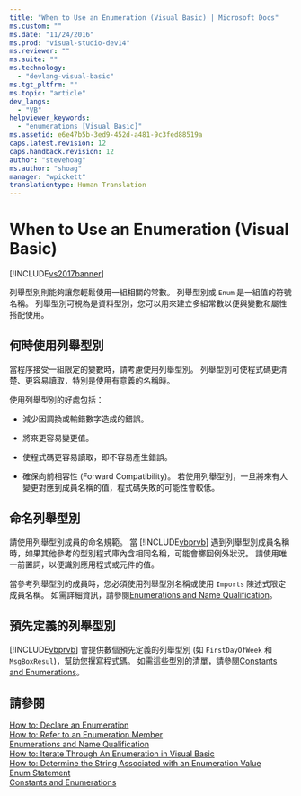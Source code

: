 ```yaml
---
title: "When to Use an Enumeration (Visual Basic) | Microsoft Docs"
ms.custom: ""
ms.date: "11/24/2016"
ms.prod: "visual-studio-dev14"
ms.reviewer: ""
ms.suite: ""
ms.technology: 
  - "devlang-visual-basic"
ms.tgt_pltfrm: ""
ms.topic: "article"
dev_langs: 
  - "VB"
helpviewer_keywords: 
  - "enumerations [Visual Basic]"
ms.assetid: e6e47b5b-3ed9-452d-a481-9c3fed88519a
caps.latest.revision: 12
caps.handback.revision: 12
author: "stevehoag"
ms.author: "shoag"
manager: "wpickett"
translationtype: Human Translation
---
```

# When to Use an Enumeration (Visual Basic)
[!INCLUDE[vs2017banner](../../../../csharp/includes/vs2017banner.md)]

列舉型別則能夠讓您輕鬆使用一組相關的常數。  列舉型別或 `Enum` 是一組值的符號名稱。  列舉型別可視為是資料型別，您可以用來建立多組常數以便與變數和屬性搭配使用。  
  
## 何時使用列舉型別  
 當程序接受一組限定的變數時，請考慮使用列舉型別。  列舉型別可使程式碼更清楚、更容易讀取，特別是使用有意義的名稱時。  
  
 使用列舉型別的好處包括：  
  
-   減少因調換或輸錯數字造成的錯誤。  
  
-   將來更容易變更值。  
  
-   使程式碼更容易讀取，即不容易產生錯誤。  
  
-   確保向前相容性 \(Forward Compatibility\)。  若使用列舉型別，一旦將來有人變更對應到成員名稱的值，程式碼失敗的可能性會較低。  
  
## 命名列舉型別  
 請使用列舉型別成員的命名規範。  當 [!INCLUDE[vbprvb](../../../../csharp/programming-guide/concepts/linq/includes/vbprvb_md.md)] 遇到列舉型別成員名稱時，如果其他參考的型別程式庫內含相同名稱，可能會擲回例外狀況。  請使用唯一前置詞，以便識別應用程式或元件的值。  
  
 當參考列舉型別的成員時，您必須使用列舉型別名稱或使用 `Imports` 陳述式限定成員名稱。  如需詳細資訊，請參閱[Enumerations and Name Qualification](../../../../visual-basic/programming-guide/language-features/constants-enums/enumerations-and-name-qualification.md)。  
  
## 預先定義的列舉型別  
 [!INCLUDE[vbprvb](../../../../csharp/programming-guide/concepts/linq/includes/vbprvb_md.md)] 會提供數個預先定義的列舉型別 \(如 `FirstDayOfWeek` 和 `MsgBoxResul`\)，幫助您撰寫程式碼。  如需這些型別的清單，請參閱[Constants and Enumerations](../../../../visual-basic/language-reference/constants-and-enumerations.md)。  
  
## 請參閱  
 [How to: Declare an Enumeration](../../../../visual-basic/programming-guide/language-features/constants-enums/how-to-declare-enumerations.md)   
 [How to: Refer to an Enumeration Member](../../../../visual-basic/programming-guide/language-features/constants-enums/how-to-refer-to-an-enumeration-member.md)   
 [Enumerations and Name Qualification](../../../../visual-basic/programming-guide/language-features/constants-enums/enumerations-and-name-qualification.md)   
 [How to: Iterate Through An Enumeration in Visual Basic](../../../../visual-basic/programming-guide/language-features/constants-enums/how-to-iterate-through-an-enumeration.md)   
 [How to: Determine the String Associated with an Enumeration Value](../../../../visual-basic/programming-guide/language-features/constants-enums/how-to-determine-the-string-associated-with-an-enumeration-value.md)   
 [Enum Statement](../../../../visual-basic/language-reference/statements/enum-statement.md)   
 [Constants and Enumerations](../../../../visual-basic/language-reference/constants-and-enumerations.md)
